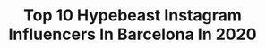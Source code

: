 ---
title: Top 10 Hypebeast Instagram Influencers In Barcelona In 2020
description: >-
  Find top hypebeast Instagram influencers in Barcelona in 2020. Most popular hashtags: #hypebeast #fashion #portrait #photography.
platform: Instagram
profiles:
  - username: "alessandrorenzi"
    fullname: >-
      Fotografo de Barcelona
    location: "Spain"
    followers: 46372
    engagement: 201
    commentsToLikes: 0.072180
    avatar: "https://scontent-lhr8-1.cdninstagram.com/v/t51.2885-19/s320x320/51564467_2029343107113896_4254293191202701312_n.jpg?_nc_ht=scontent-lhr8-1.cdninstagram.com&_nc_ohc=_4Oe6gPzrd4AX8sIwWQ&oh=1404c5a22707b7f904565ca4bc8356cd&oe=5EBA0C48"
    verified: false
    hashtags: "#spainportraits, #sonyalphaportrait, #sonyportrait, #sonyalphaportraits"
  - username: "felix_espinar"
    fullname: >-
      Félix Espinar 📷 | Portrait
    location: "Spain"
    followers: 10159
    engagement: 1036
    commentsToLikes: 0.068452
    avatar: "https://scontent-ams4-1.cdninstagram.com/v/t51.2885-19/s320x320/84547826_122647995813987_4743472180757528576_n.jpg?_nc_ht=scontent-ams4-1.cdninstagram.com&_nc_ohc=xK-_MVAh24UAX95tc3J&oh=9cf374a0097d4b4910f508422cd382a6&oe=5EBA7336"
    verified: false
    hashtags: "#tumblr, #simetry, #hypebeast, #marcosalbercaencasa"
  - username: "javi_icecid"
    fullname: >-
      Javi Icecid
    location: "Spain"
    followers: 10427
    engagement: 533
    commentsToLikes: 0.059935
    avatar: "https://scontent-lht6-1.cdninstagram.com/v/t51.2885-19/s320x320/73537460_1067215116943453_5395967336102494208_n.jpg?_nc_ht=scontent-lht6-1.cdninstagram.com&_nc_ohc=tTYVBbGxvr0AX9_ucMZ&oh=3cd527cafc40b7684565897ca1e4ad01&oe=5EBAA112"
    verified: false
    hashtags: "#sneakerspics, #fashion, #drink, #party"
  - username: "eduardjordana"
    fullname: >-
      Eduard Jordana
    location: "Spain"
    followers: 3402
    engagement: 1729
    commentsToLikes: 0.048540
    avatar: "https://scontent-ams4-1.cdninstagram.com/v/t51.2885-19/s320x320/61545980_2285538131765535_6115567477091991552_n.jpg?_nc_ht=scontent-ams4-1.cdninstagram.com&_nc_ohc=OtI6tGnI-B0AX_V-WGv&oh=814b67b031216a5c25e25d5843564385&oe=5ECA1CF8"
    verified: false
    hashtags: "#snobshots, #streetstyle, #hypefeet, #simplefits"
  - username: "german__hernandez"
    fullname: >-
      Germán  Hernández
    location: "Spain"
    followers: 5807
    engagement: 623
    commentsToLikes: 0.014372
    avatar: "https://scontent-ams4-1.cdninstagram.com/v/t51.2885-19/s320x320/39341856_506322319833223_6961811673766166528_n.jpg?_nc_ht=scontent-ams4-1.cdninstagram.com&_nc_ohc=nssKUzRR-9sAX9UXB2i&oh=d3b58c6acec9d11118219fc3eb74b915&oe=5EB807AC"
    verified: false
    hashtags: "#makeportraitsnotwar, #white, #beach, #circo"
  - username: "marc.urtasun"
    fullname: >-
      Marc Urtasun
    location: "Spain"
    followers: 16084
    engagement: 397
    commentsToLikes: 0.034603
    avatar: "https://scontent-lhr8-1.cdninstagram.com/v/t51.2885-19/s320x320/53430144_422538688516194_7651114488384454656_n.jpg?_nc_ht=scontent-lhr8-1.cdninstagram.com&_nc_ohc=BrmijnIyVwkAX_pWZBb&oh=d5e45bfe96288fcd38f7b93737cd940b&oe=5EBB7089"
    verified: false
    hashtags: "#psycodelic, #tshirt, #magazinecover, #3danimations"
  - username: "artfox_official"
    fullname: >-
      Art Fox
    location: "Spain"
    followers: 46937
    engagement: 560
    commentsToLikes: 0.115519
    avatar: "https://scontent-ams4-1.cdninstagram.com/v/t51.2885-19/s320x320/69292656_2440492372707780_8203127994781270016_n.jpg?_nc_ht=scontent-ams4-1.cdninstagram.com&_nc_ohc=o1P_pbxuQxgAX_4jMa5&oh=9bb4a2b042439c48507cc182ce6581a6&oe=5EBB12AA"
    verified: false
    hashtags: "#traveller, #travellers, #workout, #gymmotivation"
  - username: "thelittlenuisance_"
    fullname: >-
      NUISANCE
    location: "Spain"
    followers: 7209
    engagement: 938
    commentsToLikes: 0.041833
    avatar: "https://scontent-arn2-1.cdninstagram.com/v/t51.2885-19/s320x320/81687439_194774168433021_6022388805850365952_n.jpg?_nc_ht=scontent-arn2-1.cdninstagram.com&_nc_ohc=47_5hulQeHEAX-VnyuO&oh=5dc970d5ee81202c7a5dfc261d5bf81d&oe=5EB699CA"
    verified: false
    hashtags: "#way2ill, #depthobsessed, #killercaptures, #urbexnesia"
  - username: "money_liisa"
    fullname: >-
      MONEY LI$A
    location: "Spain"
    followers: 13958
    engagement: 1049
    commentsToLikes: 0.081767
    avatar: "https://scontent-amt2-1.cdninstagram.com/v/t51.2885-19/s320x320/80704070_613114855898853_5405694629574082560_n.jpg?_nc_ht=scontent-amt2-1.cdninstagram.com&_nc_ohc=4mqtQnWtmiEAX9BJrsk&oh=bc5eaf7090ecc0aa3782f9df9cad7762&oe=5EB8F548"
    verified: false
    hashtags: "#aesthetic, #billieoutfits, #videotumblr, #memesespa"
  - username: "felix_espinar"
    fullname: >-
      Félix Espinar 📷 | Portrait
    location: "Spain"
    followers: 10159
    engagement: 1036
    commentsToLikes: 0.068452
    avatar: "https://scontent-ams4-1.cdninstagram.com/v/t51.2885-19/s320x320/84547826_122647995813987_4743472180757528576_n.jpg?_nc_ht=scontent-ams4-1.cdninstagram.com&_nc_ohc=xK-_MVAh24UAX95tc3J&oh=9cf374a0097d4b4910f508422cd382a6&oe=5EBA7336"
    verified: false
    hashtags: "#tumblr, #simetry, #hypebeast, #marcosalbercaencasa"
---